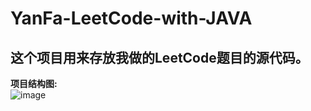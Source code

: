 # YanFa-LeetCode-with-JAVA
这个项目用来存放我做的LeetCode题目的源代码。
-----
**项目结构图:**  
![image](https://github.com/jnuyanfa/YanFa-LeetCode-with-JAVA/blob/master/opt/pic_structure.png)
